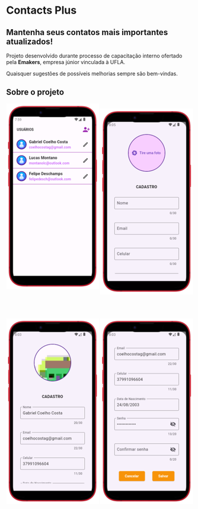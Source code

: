 # Contacts Plus

## Mantenha seus contatos mais importantes atualizados!

Projeto desenvolvido durante processo de capacitação interno ofertado pela **Emakers**, empresa júnior vinculada à UFLA.

Quaisquer sugestões de possíveis melhorias sempre são bem-vindas.

## Sobre o projeto

<div style="display: flex; flex-direction: row; justify-content: space-between;">
<img 
    src="./assets/readmeImages/home.png" 
    style="width: 250px; height: 500px; margin: 0;" 
/>

<img 
    src="./assets/readmeImages/userForm03.png" 
    style=" width: 250px; height: 500px; margin: 0;" 
/>

</div>

<br>
<br>

<div style="display: flex; flex-direction: row; justify-content: space-between;">

<img 
    src="./assets/readmeImages/userForm01.png" 
    style=" width: 250px; height: 500px; margin: 0;" 
/>
<img 
    src="./assets/readmeImages/userForm02.png" 
    style=" width: 250px; height: 500px; margin: 0;" 
/>

</div>
